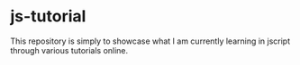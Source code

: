 js-tutorial
================

This repository is simply to showcase what I am currently learning in jscript through various tutorials online.
